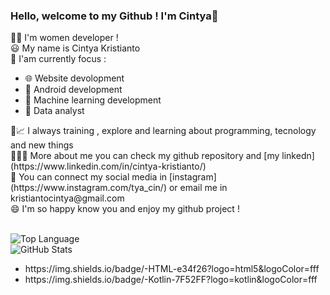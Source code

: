 ### Hello, welcome to my Github ! I'm Cintya👋

👩‍💻 I'm women developer ! </br>
😃 My name is Cintya Kristianto </br>
🧐 I'am currently focus : </br>
   <ul>
   <li>🌐  Website devolopment </li>
   <li>📱   Android development</li>
   <li> 🤖  Machine learning development </li>
   <li>🧾  Data analyst</li>
   </ul>
🌱📈 I always training , explore and learning about programming, tecnology and new things </br>
👩🏻‍💼 More about me you can check my github repository and [my linkedn](https://www.linkedin.com/in/cintya-kristianto/)</br>
🤙 You can connect my social media in [instagram](https://www.instagram.com/tya_cin/) or email me in kristiantocintya@gmail.com </br>
😄 I'm so happy know you and enjoy my github project ! </br> </br>

![Top Language](https://github-readme-stats.vercel.app/api/top-langs/?username=cin181920&show_icons=true&theme=radical) </br>
![GitHub Stats](https://github-readme-stats.vercel.app/api?username=cin181920&theme=radical) 

<ul>
   <li> https://img.shields.io/badge/-HTML-e34f26?logo=html5&logoColor=fff </li>
   <li> https://img.shields.io/badge/-Kotlin-7F52FF?logo=kotlin&logoColor=fff </li>
</ul>


